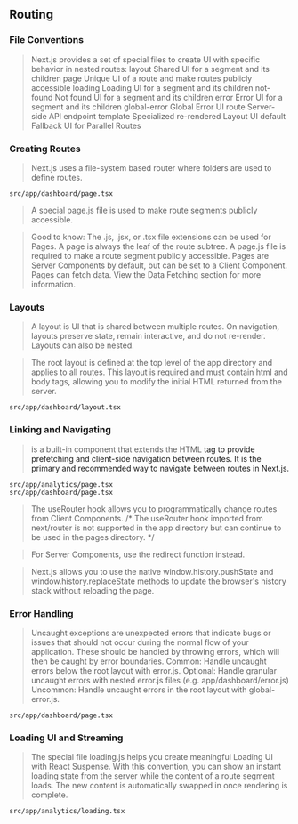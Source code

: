 ## Routing

### File Conventions
> Next.js provides a set of special files to create UI with specific behavior in nested routes:
> layout	Shared UI for a segment and its children
> page	Unique UI of a route and make routes publicly accessible
> loading	Loading UI for a segment and its children
> not-found	Not found UI for a segment and its children
> error	Error UI for a segment and its children
> global-error	Global Error UI
> route	Server-side API endpoint
> template	Specialized re-rendered Layout UI
> default	Fallback UI for Parallel Routes

### Creating Routes
> Next.js uses a file-system based router where folders are used to define routes.
```
src/app/dashboard/page.tsx
```


> A special page.js file is used to make route segments publicly accessible.

> Good to know:
> The .js, .jsx, or .tsx file extensions can be used for Pages.
> A page is always the leaf of the route subtree.
> A page.js file is required to make a route segment publicly accessible.
> Pages are Server Components by default, but can be set to a Client Component.
> Pages can fetch data. View the Data Fetching section for more information.

### Layouts
> A layout is UI that is shared between multiple routes. On navigation, layouts preserve state, remain interactive, and do not re-render. Layouts can also be nested.

> The root layout is defined at the top level of the app directory and applies to all routes. This layout is required and must contain html and body tags, allowing you to modify the initial HTML returned from the server.

```
src/app/dashboard/layout.tsx
```

### Linking and Navigating
> <Link> is a built-in component that extends the HTML <a> tag to provide prefetching and client-side navigation between routes. It is the primary and recommended way to navigate between routes in Next.js.
```
src/app/analytics/page.tsx
src/app/dashboard/page.tsx
```

> The useRouter hook allows you to programmatically change routes from Client Components.
/*
The useRouter hook imported from next/router is not supported in the app directory
but can continue to be used in the pages directory.
*/

> For Server Components, use the redirect function instead.

> Next.js allows you to use the native window.history.pushState and window.history.replaceState methods to update the browser's history stack without reloading the page.

### Error Handling
> Uncaught exceptions are unexpected errors that indicate bugs or issues that should not occur during the normal flow of your application. These should be handled by throwing errors, which will then be caught by error boundaries.
> Common: Handle uncaught errors below the root layout with error.js.
> Optional: Handle granular uncaught errors with nested error.js files (e.g. app/dashboard/error.js)
> Uncommon: Handle uncaught errors in the root layout with global-error.js.
```
src/app/dashboard/page.tsx
```

### Loading UI and Streaming
> The special file loading.js helps you create meaningful Loading UI with React Suspense. With this convention, you can show an instant loading state from the server while the content of a route segment loads. The new content is automatically swapped in once rendering is complete.
```
src/app/analytics/loading.tsx
```
